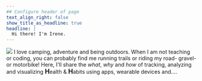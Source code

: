 ```yaml
---
## Configure header of page
text_align_right: false
show_title_as_headline: true
headline: |
  Hi there! I'm Irene.
---
```


<!-- this is a subheadline -->
<img src="/img/sequoia.jpeg"/>
I love camping, adventure and being outdoors. When I am not teaching or coding, you can probably find me running trails or riding my road- gravel- or motorbike! Here, I'll share the <i>what</i>, <i>why</i> and <i>how</i> of tracking, analyzing and visualizing <b><big>H</big></b>ealth & <b><big>H</big></b>abits using apps, wearable devices and…<i class="fab fa-r-project"></i>.
